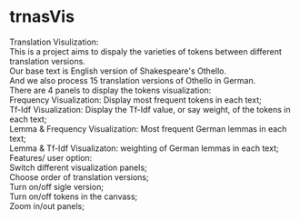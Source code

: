 # trnasVis
Translation Visulization:  
This is a project aims to dispaly the varieties of tokens between different translation versions.  
Our base text is English version of Shakespeare's Othello.  
And we also process 15 translation versions of Othello in German.  
There are 4 panels to display the tokens visualization:  
    Frequency Visualization: Display most frequent tokens in each text;  
    Tf-Idf Visualization: Display the Tf-Idf value, or say weight, of the tokens in each text;  
    Lemma & Frequency Visualization: Most frequent German lemmas in each text;  
    Lemma & Tf-Idf Visualizaton: weighting of German lemmas in each text;  
Features/ user option:  
    Switch different visualization panels;  
    Choose order of translation versions;  
    Turn on/off sigle version;  
    Turn on/off tokens in the canvass;  
    Zoom in/out panels;  

